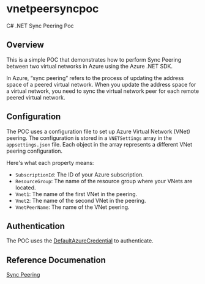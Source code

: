# vnetpeersyncpoc
C# .NET Sync Peering Poc

## Overview
This is a simple POC that demonstrates how to perform Sync Peering between two virtual networks in Azure using the Azure .NET SDK.

In Azure, “sync peering” refers to the process of updating the address space of a peered virtual network.
When you update the address space for a virtual network, you need to sync the virtual network peer for each remote peered virtual network.

## Configuration
The POC uses a configuration file to set up Azure Virtual Network (VNet) peering. The configuration is stored in a `VNETSettings` array in the `appsettings.json` file. Each object in the array represents a different VNet peering configuration.

Here's what each property means:

- `SubscriptionId`: The ID of your Azure subscription.
- `ResourceGroup`: The name of the resource group where your VNets are located.
- `Vnet1`: The name of the first VNet in the peering.
- `Vnet2`: The name of the second VNet in the peering.
- `VnetPeerName`: The name of the VNet peering.

## Authentication
The POC uses the [DefaultAzureCredential](https://learn.microsoft.com/en-us/dotnet/azure/sdk/authentication/?tabs=command-line) to authenticate.

## Reference Documenation

[Sync Peering](https://learn.microsoft.com/en-us/rest/api/virtualnetwork/virtual-network-peerings/create-or-update?view=rest-virtualnetwork-2023-09-01&tabs=dotnet#sync-peering)

